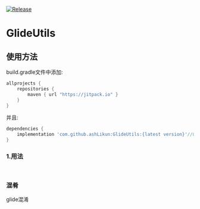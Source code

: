 
[![Release](https://jitpack.io/v/ashLikun/GlideUtils.svg)](https://jitpack.io/#ashLikun/GlideUtils)

# **GlideUtils**

## 使用方法

build.gradle文件中添加:
```gradle
allprojects {
    repositories {
        maven { url "https://jitpack.io" }
    }
}
```
并且:

```gradle
dependencies {
    implementation 'com.github.ashLikun:GlideUtils:{latest version}'//GlideUtils
}
```
### 1.用法
```java
       
```
### 混肴
glide混淆
####


